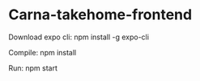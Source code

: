 # Carna-takehome-frontend

Download expo cli: npm install -g expo-cli

Compile: npm install

Run: npm start
